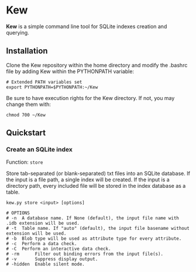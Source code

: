 # Kew
**Kew** is a simple command line tool for SQLite indexes creation and querying.

## Installation

Clone the Kew repository within the home directory and modify the .bashrc file by adding Kew within the PYTHONPATH variable:

```
# Extended PATH variables set
export PYTHONPATH=$PYTHONPATH:~/Kew
```

Be sure to have execution rights for the Kew directory. If not, you may change them with:

```
chmod 700 ~/Kew
```

## Quickstart

### Create an SQLite index
Function: `store`

Store tab-separated (or blank-separated) txt files into an SQLite database.
If the input is a file path, a single index will be created.
If the input is a directory path, every included file will be stored in the index database as a table.

```
kew.py store <input> [options]

# OPTIONS
# -n  A database name. If None (default), the input file name with .idb extension will be used.
# -t  Table name. If "auto" (default), the input file basename without extension will be used.
# -b  Blob type will be used as attribute type for every attribute.
# -c  Perform a data check.
# -C  Perform an interactive data check.
# -rm      Filter out binding errors from the input file(s).
# -v       Suppress display output.
# -hidden  Enable silent mode.
```
